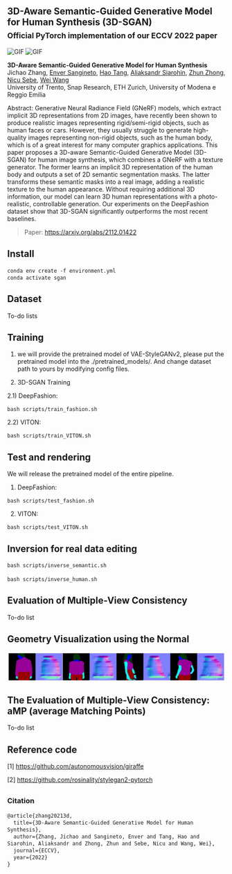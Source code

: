 ## 3D-Aware Semantic-Guided Generative Model for Human Synthesis (3D-SGAN) <br><sub>Official PyTorch implementation of our ECCV 2022 paper</sub>

![GIF](./docs/rotation.gif) ![GIF](./docs/rotation.gif)

**3D-Aware Semantic-Guided Generative Model for Human Synthesis**<br>
Jichao Zhang, [Enver Sangineto](https://scholar.google.com/citations?user=eJZlvlAAAAAJ&hl=en), 
[Hao Tang](https://scholar.google.com/citations?user=9zJkeEMAAAAJ&hl=en), [Aliaksandr Siarohin](https://scholar.google.com/citations?user=uMl5-k4AAAAJ&hl=en), [Zhun Zhong](https://zhunzhong.site/), 
[Nicu Sebe](http://disi.unitn.it/~sebe/), [Wei Wang](https://weiwangtrento.github.io/) <br>
University of Trento, Snap Research, ETH Zurich, University of Modena e Reggio Emilia

Abstract: Generative Neural Radiance Field (GNeRF) models, which extract implicit 3D representations from 2D images, 
have recently been shown to produce realistic images representing rigid/semi-rigid objects, 
such as human faces or cars. However, they usually struggle to generate high-quality images representing 
non-rigid objects, such as the human body, which is of a great interest for many computer graphics applications. 
This paper proposes a 3D-aware Semantic-Guided Generative Model (3D-SGAN) for human image synthesis, 
which combines a GNeRF with a texture generator. The former learns an implicit 
3D representation of the human body and outputs a set of 2D semantic segmentation masks. The latter transforms 
these semantic masks into a real image, adding a realistic texture to the human appearance. 
Without requiring additional 3D information, our model can learn 3D human representations 
with a photo-realistic, controllable generation. Our experiments on the DeepFashion dataset show that 
3D-SGAN significantly outperforms the most recent baselines.

> Paper: https://arxiv.org/abs/2112.01422 <br>

## Install
```
conda env create -f environment.yml
conda activate sgan
```

## Dataset

To-do lists

## Training 

1)  we will provide the pretrained model of VAE-StyleGANv2, please put the pretrained model into the ./pretrained_models/.
And change dataset path to yours by modifying config files.

2) 3D-SGAN Training

2.1) DeepFashion:
```
bash scripts/train_fashion.sh
```
2.2) VITON:
```
bash scripts/train_VITON.sh
```

## Test and rendering

We will release the pretrained model of the entire pipeline.

1) DeepFashion:
```
bash scripts/test_fashion.sh
```

2) VITON:
```
bash scripts/test_VITON.sh
```

## Inversion for real data editing
```
bash scripts/inverse_semantic.sh

bash scripts/inverse_human.sh
```

## Evaluation of Multiple-View Consistency

To-do list

## Geometry Visualization using the Normal

![Teaser image](./docs/normal.jpg)

## The Evaluation of Multiple-View Consistency: aMP (average Matching Points)

To-do list

## Reference code

[1] https://github.com/autonomousvision/giraffe

[2] https://github.com/rosinality/stylegan2-pytorch

## 

### Citation

```
@article{zhang20213d,
  title={3D-Aware Semantic-Guided Generative Model for Human Synthesis},
  author={Zhang, Jichao and Sangineto, Enver and Tang, Hao and Siarohin, Aliaksandr and Zhong, Zhun and Sebe, Nicu and Wang, Wei},
  journal={ECCV},
  year={2022}
}
```
